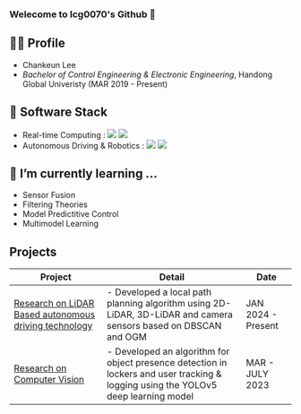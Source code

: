 ### Welecome to lcg0070's Github 👋 

## 🐻‍❄️ Profile

- Chankeun Lee
- *Bachelor of Control Engineering & Electronic Engineering*, Handong Global Univeristy (MAR 2019 - Present)


## :snail: Software Stack

- Real-time Computing : <a><img src="https://img.shields.io/badge/C++-00599C?style=flat-square&logo=C%2B%2B&logoColor=white"/> <img src="https://img.shields.io/badge/C-00599C?style=flat-square&logo=C%2B%2B&logoColor=white"/></a>
- Autonomous Driving & Robotics : <a><img src="https://img.shields.io/badge/Python-3776AB?style=flat-square&logo=Python&logoColor=white"/> <img src="https://img.shields.io/badge/C++-00599C?style=flat-square&logo=C%2B%2B&logoColor=white"/></a>

## 🌱 I’m currently learning ...

- Sensor Fusion
- Filtering Theories
- Model Predictitive Control
- Multimodel Learning

## Projects
Project | Detail | Date |
--- | --- | --- |
[Research on LiDAR Based autonomous driving technology](https://github.com/lcg0070/Autonomous_Driving_HADA) | - Developed a local path planning algorithm using 2D-LiDAR, 3D-LiDAR and camera sensors based on DBSCAN and OGM | JAN 2024 - Present |
[Research on Computer Vision](https://github.com/lcg0070/DLIP/tree/main/Final_lab) | - Developed an algorithm for object presence detection in lockers and user tracking & logging using the YOLOv5 deep learning model | MAR - JULY 2023



<!--
## :trophy: Awards
Award | Contest | Date | 
--- | --- | --- |
[_2nd Place_](/Award%20Certificate/Award%20Certificate.pdf) | Problem Solving Studio Programming Contest | DEC, 2023 |
[_Bronze award_](/Award%20Certificate/2023%20한동%20SW%20페스티벌_장려상.pdf) | SW Festival Programming Contest | NOV, 2023 |
[_Bronze award_](/Award%20Certificate/Award%20Certificate.pdf) | ACM-ICPC Seoul Regional | OCT, 2023 |
-->
